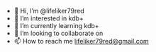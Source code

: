 - 👋 Hi, I’m @lifeliker79red
- 👀 I’m interested in kdb+
- 🌱 I’m currently learning kdb+
- 💞️ I’m looking to collaborate on
- 📫 How to reach me lifeliker79red@gmail.com

<!---
lifeliker79red/lifeliker79red is a ✨ special ✨ repository because its `README.md` (this file) appears on your GitHub profile.
You can click the Preview link to take a look at your changes.
--->
